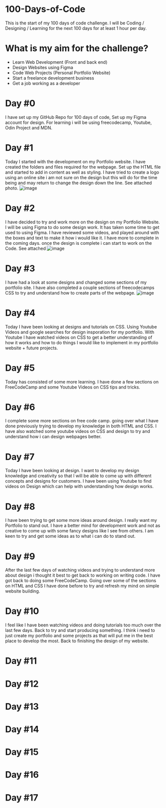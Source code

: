 # 100-Days-of-Code
This is the start of my 100 days of code challenge. I will be Coding / Designing / Learning for the next 100 days for at least 1 hour per day.

# What is my aim for the challenge?
- Learn Web Development (Front and back end)
- Design Websites using Figma
- Code Web Projects (Personal Portfolio Website)
- Start a freelance development business
- Get a job working as a developer

# Day #0
I have set up my GitHub Repo for 100 days of code, Set up my Figma account for design.
For learning i will be using freecodecamp, Youtube, Odin Project and MDN.

# Day #1
Today I started with the development on my Portfolio website. I have created the folders and files required for the webpage. Set up the HTML file and started to add in content as well as styling. I have tried to create a logo using an online site i am not sure on the design but this will do for the time being and may return to change the design down the line.
See attached photo.
![image](https://user-images.githubusercontent.com/28829718/147928494-9f66e208-b15c-40ac-9d62-075b27a17780.png)

# Day #2
I have decided to try and work more on the design on my Portfolio Website. I will be using Figma to do some design work. It has taken some time to get used to using Figma. I have reviewed some videos, and played around with the boxes and text to make it how i would like it.
I have more to complete in the coming days. once the design is complete i can start to work on the Code. See attached
![image](https://user-images.githubusercontent.com/28829718/147936353-42f18c4b-81f8-47b4-8cd8-60faf46bb33b.png)

# Day #3
I have had a look at some designs and changed some sections of my portfolio site. I have also completed a couple sections of freecodecamps CSS to try and understand how to create parts of the webpage.
![image](https://user-images.githubusercontent.com/28829718/148237195-68ea8525-ba5c-4f36-ad36-5cf4124ad153.png)

# Day #4
Today I have been looking at designs and tutorials on CSS. Using Youtube Videos and google searches for design insporation for my portfolio.
With Youtube I have watched videos on CSS to get a better understanding of how it works and how to do things I would like to implement in my portfolio website + future projects.

# Day #5
Today has consisted of some more learning. I have done a few sections on FreeCodeCamp and some Youtube Videos on CSS tips and tricks.

# Day #6
I complete some more sections on free code camp. going over what I have done previously trying to develop my knowledge in both HTML and CSS. I have also watched some youtube videos on CSS and design to try and understand how i can design webpages better.

# Day #7
Today I have been looking at design. I want to develop my design knowledge and creativity so that I will be able to come up with different concepts and designs for customers. I have been using Youtube to find videos on Design which can help with understanding how design works.

# Day #8
I have been trying to get some more ideas around design. I really want my Portfolio to stand out. I have a better mind for development work and not as creative to come up with some fancy designs like I see from others. I am keen to try and get some ideas as to what i can do to stand out.

# Day #9
After the last few days of watching videos and trying to understand more about design i thought it best to get back to working on writing code. I have got back to doing some FreeCodeCamp. Going over some of the sections on HTML and CSS I have done before to try and refresh my mind on simple website building.

# Day #10
I feel like I have been watching videos and doing tutorials too much over the last few days. Back to try and start producing something. I think i need to just create my portfolio and some projects as that will put me in the best place to develop the most. Back to finishing the design of my website.

# Day #11

# Day #12

# Day #13

# Day #14

# Day #15

# Day #16

# Day #17
